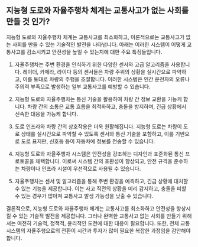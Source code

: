 ## 지능형 도로와 자율주행차 체계는 교통사고가 없는 사회를 만들 것 인가?

지능형 도로와 자율주행차 체계는 교통사고를 최소화하고, 이론적으로는 교통사고가 없는 사회를 만들 수 있는 기술적인 발전을 나타냅니다. 아래는 이러한 시스템이 어떻게 교통사고를 감소시키고 안전성을 높일 수 있는지에 대한 주요 특징들입니다.

1. 자율주행차는 주변 환경을 인식하기 위한 다양한 센서와 고급 알고리즘을 사용합니다. 레이더, 카메라, 라이다 등의 센서들은 차량 주위의 상황을 실시간으로 파악하고, 이를 토대로 차량의 주행을 조절합니다. 이러한 시스템은 인간 운전자의 오류나 주의력 부족으로 발생하는 일부 교통사고를 예방할 수 있습니다.

2. 지능형 도로와 자율주행차는 통신 기술을 활용하여 차량 간 정보 교환을 가능케 합니다. 차량 간의 소통은 교통 흐름을 최적화하고, 충돌을 방지하며, 긴급 상황에서 신속한 대응을 가능케 합니다.

3. 도로 인프라와 차량 간의 상호작용은 더욱 원활해집니다. 지능형 도로는 차량이 도로 상태를 실시간으로 파악할 수 있도록 센서와 통신 기술을 포함하고, 이를 기반으로 도로 표지판, 신호등 등이 자동차에 정보를 전송할 수 있습니다.

4. 지능형 도로와 자율주행차 시스템은 안전성을 강조하는 디자인과 표준화된 통신 프로토콜을 채택합니다. 이로써 시스템 간의 호환성이 향상되고, 안전 규격을 준수하는 차량이나 인프라 시설이 우선적으로 사용될 수 있습니다.

5. 자율주행차는 센서 및 알고리즘을 통해 주변 환경을 예측하고, 긴급 상황에 대처할 수 있는 기능을 제공합니다. 이는 사고 직전의 상황을 미리 감지하고, 충돌을 피할 수 있는 경우가 많아져 교통사고 발생 가능성을 낮출 수 있습니다.

결론적으로, 지능형 도로와 자율주행차 체계는 교통사고를 최소화하고 안전성을 향상시킬 수 있는 기술적 발전을 제공합니다. 
그러나 완벽한 교통사고 없는 사회를 만들기 위해서는 여전히 기술적, 정책적, 윤리적인 도전에 대한 대응이 필요합니다. 
또한, 전체 교통 시스템의 자율주행으로의 전환이 시간과 투자가 많이 필요한 복잡한 과정임을 감안해야 합니다.
